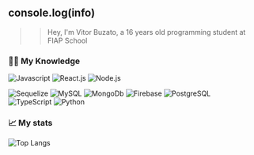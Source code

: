 ## console.log(info)
>> Hey, I'm Vitor Buzato, a 16 years old programming student at FIAP School

### 👨‍💻 My Knowledge
![Javascript](https://shields.io/badge/JavaScript-111111?style=for-the-badge&logo=JavaScript&logoColor=000&style=flat-square) 
![React.js](https://img.shields.io/badge/React.js-111111?style=for-the-badge&logo=react&logoColor=42C2F5) 
![Node.js](https://img.shields.io/badge/Node.js-111111?style=for-the-badge&logo=node.js&logoColor=32A852) 
<br> 

![Sequelize](https://img.shields.io/badge/Sequelize-111111?style=for-the-badge&logo=sequelize&logoColor=0066ff) 
![MySQL](https://img.shields.io/badge/MySQL-111111?style=for-the-badge&logo=mysql&logoColor=FFF) 
![MongoDb](https://img.shields.io/badge/-MongoDB-111111?style=for-the-badge&logo=mongodb&logoColor=white)
![Firebase](https://img.shields.io/badge/firebase-111111?style=for-the-badge&logo=firebase&logoColor=ffcd34)
![PostgreSQL](https://img.shields.io/badge/PostgreSQL-111111?style=for-the-badge&logo=postgresql&logoColor=03A5FC) <br> 
![TypeScript](https://img.shields.io/badge/TypeScript-111111?style=for-the-badge&logo=typescript&logoColor=0066FF) 
![Python](https://img.shields.io/badge/Python-111111?style=for-the-badge&logo=python&logoColor=03d3fc)

### 📈 My stats

![Top Langs](https://github-readme-stats.vercel.app/api/top-langs/?username=vbzt&layout=compact&theme=dark&hide_border=true&include_all_commits=true&count_private=true&text_color=fff&icon_color=fff&title_color=fff&bg_color=0d1117&show_icons=true")
